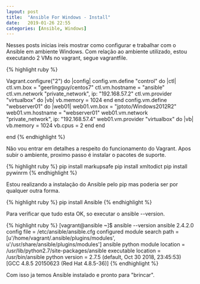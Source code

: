 ```yaml
---
layout: post
title:  "Ansible For Windows - Install"
date:   2019-01-26 22:55
categories: [Ansible, Windows]
---
```


Nesses posts inicias ireis mostrar como configurar e trabalhar com o Ansible em ambiente Windows.
Com relação ao ambiente utilizado, estou executando 2 VMs no vagrant, segue vagrantfile.

{% highlight ruby %}

Vagrant.configure("2") do |config|
    config.vm.define "control" do |ctl|
        ctl.vm.box = "geerlingguy/centos7"
        ctl.vm.hostname = "ansible"
        ctl.vm.network "private_network", ip: "192.168.57.2"
        ctl.vm.provider "virtualbox" do |vb|
            vb.memory = 1024
        end
    end
    config.vm.define "webserver01" do |web01| 
        web01.vm.box = "jptoto/Windows2012R2"
        web01.vm.hostname = "webserver01"
        web01.vm.network "private_network", ip: "192.168.57.4"
        web01.vm.provider "virtualbox" do |vb|
            vb.memory = 1024
            vb.cpus = 2
        end
    end

end
{% endhighlight %}

Não vou entrar em detalhes a respeito do funcionamento do Vagrant.
Apos subir o ambiente, proximo passo é instalar o pacotes de suporte.

{% highlight ruby %}
  pip install markupsafe
  pip install xmltodict
  pip install pywinrm
{% endhighlight %}

Estou realizando a instalação do Ansible pelo pip mas poderia ser por qualquer outra forma.

{% highlight ruby %}
  pip install Ansible
{% endhighlight %}

Para verificar que tudo esta OK, so executar o ansible --version.

{% highlight ruby %}
  [vagrant@ansible ~]$ ansible --version
  ansible 2.4.2.0
    config file = /etc/ansible/ansible.cfg
    configured module search path = [u'/home/vagrant/.ansible/plugins/modules', u'/usr/share/ansible/plugins/modules']
    ansible python module location = /usr/lib/python2.7/site-packages/ansible
    executable location = /usr/bin/ansible
    python version = 2.7.5 (default, Oct 30 2018, 23:45:53) [GCC 4.8.5 20150623 (Red Hat 4.8.5-36)]
{% endhighlight %}

Com isso ja temos Ansible instalado e pronto para "brincar".